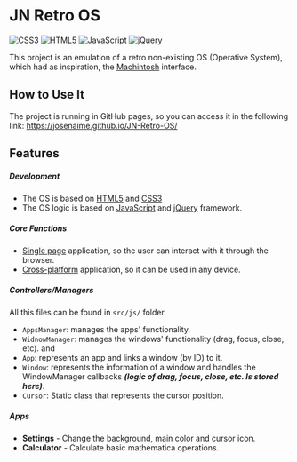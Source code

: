 # JN Retro OS
![CSS3](https://img.shields.io/badge/css3-%231572B6.svg?style=for-the-badge&logo=css3&logoColor=white)
![HTML5](https://img.shields.io/badge/html5-%23E34F26.svg?style=for-the-badge&logo=html5&logoColor=white)
![JavaScript](https://img.shields.io/badge/javascript-%23323330.svg?style=for-the-badge&logo=javascript&logoColor=%23F7DF1E)
![jQuery](https://img.shields.io/badge/jquery-%230769AD.svg?style=for-the-badge&logo=jquery&logoColor=white)

This project is an emulation of a retro non-existing OS (Operative System), which had as 
inspiration, the [Machintosh](https://history-computer.com/macintosh-by-apple-complete-history-of-mac-computers/#:~:text=The%20first%20Macintosh%20was%20introduced,line%20interface%20of%20its%20predecessors.) interface.

## How to Use It
The project is running in GitHub pages, so you can access it in the following link:
https://josenaime.github.io/JN-Retro-OS/

## Features
##### Development
* The OS is based on [HTML5](https://www.w3schools.com/html/html5_intro.asp) and [CSS3](https://www.w3schools.com/css/css3_intro.asp)
* The OS logic is based on [JavaScript](https://www.w3schools.com/js/js_intro.asp) and [jQuery](https://jquery.com/) framework.

##### Core Functions
* [Single page](https://en.wikipedia.org/wiki/Single-page_application) application, 
  so the user can interact with it through the browser.
* [Cross-platform](https://en.wikipedia.org/wiki/Cross-platform_application) 
  application, so it can be used in any device.

##### Controllers/Managers
All this files can be found in `src/js/` folder.
* `AppsManager`: manages the apps' functionality.
* `WidnowManager`: manages the windows' functionality (drag, focus, close, etc). and 
* `App`: represents an app and links a window (by ID) to it.
* `Window`: represents the information of a window and handles the WindowManager callbacks 
  _**(logic of drag, focus, close, etc. Is stored here)**_.
* `Cursor`: Static class that represents the cursor position.

##### Apps
  * **Settings** - Change the background, main color and cursor icon.
  * **Calculator** - Calculate basic mathematica operations.